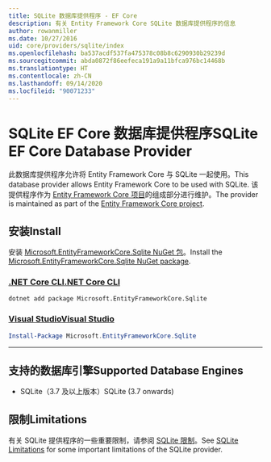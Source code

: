```yaml
---
title: SQLite 数据库提供程序 - EF Core
description: 有关 Entity Framework Core SQLite 数据库提供程序的信息
author: rowanmiller
ms.date: 10/27/2016
uid: core/providers/sqlite/index
ms.openlocfilehash: ba537acdf537fa475378c08b8c6290930b29239d
ms.sourcegitcommit: abda0872f86eefeca191a9a11bfca976bc14468b
ms.translationtype: HT
ms.contentlocale: zh-CN
ms.lasthandoff: 09/14/2020
ms.locfileid: "90071233"
---
```

# <a name="sqlite-ef-core-database-provider"></a><span data-ttu-id="a1cda-103">SQLite EF Core 数据库提供程序</span><span class="sxs-lookup"><span data-stu-id="a1cda-103">SQLite EF Core Database Provider</span></span>

<span data-ttu-id="a1cda-104">此数据库提供程序允许将 Entity Framework Core 与 SQLite 一起使用。</span><span class="sxs-lookup"><span data-stu-id="a1cda-104">This database provider allows Entity Framework Core to be used with SQLite.</span></span> <span data-ttu-id="a1cda-105">该提供程序作为 [Entity Framework Core 项目](https://github.com/aspnet/EntityFrameworkCore)的组成部分进行维护。</span><span class="sxs-lookup"><span data-stu-id="a1cda-105">The provider is maintained as part of the [Entity Framework Core project](https://github.com/aspnet/EntityFrameworkCore).</span></span>

## <a name="install"></a><span data-ttu-id="a1cda-106">安装</span><span class="sxs-lookup"><span data-stu-id="a1cda-106">Install</span></span>

<span data-ttu-id="a1cda-107">安装 [Microsoft.EntityFrameworkCore.Sqlite NuGet 包](https://www.nuget.org/packages/Microsoft.EntityFrameworkCore.Sqlite/)。</span><span class="sxs-lookup"><span data-stu-id="a1cda-107">Install the [Microsoft.EntityFrameworkCore.Sqlite NuGet package](https://www.nuget.org/packages/Microsoft.EntityFrameworkCore.Sqlite/).</span></span>

### <a name="net-core-cli"></a>[<span data-ttu-id="a1cda-108">.NET Core CLI</span><span class="sxs-lookup"><span data-stu-id="a1cda-108">.NET Core CLI</span></span>](#tab/dotnet-core-cli)

```dotnetcli
dotnet add package Microsoft.EntityFrameworkCore.Sqlite
```

### <a name="visual-studio"></a>[<span data-ttu-id="a1cda-109">Visual Studio</span><span class="sxs-lookup"><span data-stu-id="a1cda-109">Visual Studio</span></span>](#tab/vs)

``` powershell
Install-Package Microsoft.EntityFrameworkCore.Sqlite
```

***

## <a name="supported-database-engines"></a><span data-ttu-id="a1cda-110">支持的数据库引擎</span><span class="sxs-lookup"><span data-stu-id="a1cda-110">Supported Database Engines</span></span>

* <span data-ttu-id="a1cda-111">SQLite（3.7 及以上版本）</span><span class="sxs-lookup"><span data-stu-id="a1cda-111">SQLite (3.7 onwards)</span></span>

## <a name="limitations"></a><span data-ttu-id="a1cda-112">限制</span><span class="sxs-lookup"><span data-stu-id="a1cda-112">Limitations</span></span>

<span data-ttu-id="a1cda-113">有关 SQLite 提供程序的一些重要限制，请参阅 [SQLite 限制](xref:core/providers/sqlite/limitations)。</span><span class="sxs-lookup"><span data-stu-id="a1cda-113">See [SQLite Limitations](xref:core/providers/sqlite/limitations) for some important limitations of the SQLite provider.</span></span>
